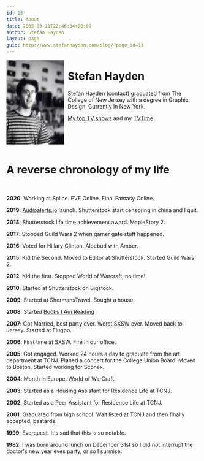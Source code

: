 ```yaml
---
id: 13
title: About
date: 2005-03-11T22:46:34+00:00
author: Stefan Hayden
layout: page
guid: http://www.stefanhayden.com/blog/?page_id=13
---
```

<img style="margin: 0px 10px 10px 0px;" src="/img/me.jpg" alt="photo of me" width="150" align="left" />
<h1>Stefan Hayden</h1>
Stefan Hayden (<a href="http://www.stefanhayden.com/blog/?page_id=12">contact</a>) graduated from The College of New Jersey with a degree in Graphic Design. Currently in New York.

<a href="/top-shows">My top TV shows</a> and my <a href="https://www.tvtime.com/en/user/7770728/profile">TVTime</a>

&nbsp;
<div style="clear: both;"></div>
<h1>A reverse chronology of my life</h1>
&nbsp;

<b>2020</b>: Working at Splice. EVE Online. Final Fantasy Online.

<b>2019</b>: <a href="https://www.audioalerts.io">Audioalerts.io</a> launch. Shutterstock start censoring in china and I quit.

<b>2018</b>: Shutterstock life time achievement award. MapleStory 2.

<b>2017</b>: Stopped Guild Wars 2 when gamer gate stuff happened.

<b>2016</b>: Voted for Hillary Clinton. Aloebud with Amber.

<b>2015</b>: Kid the Second. Moved to Editor at Shutterstock. Started Guild Wars 2.

<b>2012</b>: Kid the first. Stopped World of Warcraft, no time!

<b>2010</b>: Started at Shutterstock on Bigstock.

<b>2009</b>: Started at ShermansTravel. Bought a house.

<b>2008</b>: Started <a href="http://www.booksiamreading.com">Books I Am Reading</a>

<b>2007</b>: Got Married, best party ever. Worst SXSW ever. Moved back to Jersey. Started at Flugpo.

<b>2006</b>: First time at SXSW. Fire in our office.

<b>2005</b>: Got engaged. Worked 24 hours a day to graduate from the art department at TCNJ. Planed a concert for the College Union Board. Moved to Boston. Started working for Sconex.

<b>2004</b>: Month in Europe. World of WarCraft.

<b>2003</b>: Started as a Housing Assistant for Residence Life at TCNJ.

<b>2002</b>: Started as a Peer Assistant for Residence Life at TCNJ.

<b>2001</b>: Graduated from high school. Wait listed at TCNJ and then finally accepted, bastards.

<b>1999</b>: Everquest. It's sad that this is so notable.

<b>1982</b>: I was born around lunch on December 31st so I did not interrupt the doctor's new year eves party, or so I surmise.
